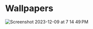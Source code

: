 # Wallpapers

![Screenshot 2023-12-09 at 7 14 49 PM](https://github.com/yeswaraditya/Wallpapers/assets/127137185/8c5048e8-d1ab-4eb6-afe4-6bf3ac6a6b41)
